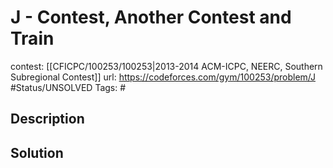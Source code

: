 # J - Contest, Another Contest and Train

contest: [[CFICPC/100253/100253|2013-2014 ACM-ICPC, NEERC, Southern Subregional Contest]]
url: https://codeforces.com/gym/100253/problem/J
#Status/UNSOLVED
Tags: #

## Description

## Solution

